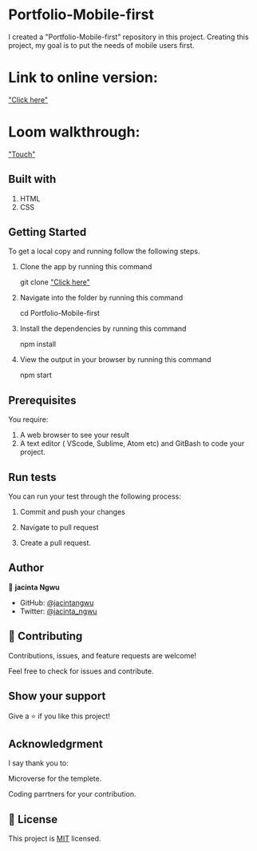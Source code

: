 # Portfolio-Mobile-first
I created a "Portfolio-Mobile-first" repository in this project. Creating this project, my goal is to put the needs of mobile users first.

# Link to online version:
["Click here"](https://jacintangwu.github.io/Portfolio-Mobile-first/)

# Loom walkthrough:
["Touch"](https://www.loom.com/share/fbe1154a6e2e46668bf8b1cd66b699b3)

## Built with
1. HTML
2. CSS

## Getting Started

To get a local copy and running follow the following steps.

1. Clone the app by running this command

    git clone ["Click here"](https://github.com/JacintaNgwu/Portfolio-Mobile-first.git)

2. Navigate into the folder by running this command

    cd Portfolio-Mobile-first

3. Install the dependencies by running this command

    npm install

4. View the output in your browser by running this command

    npm start

## Prerequisites

You require:

1.  A web browser to see your result
2.  A text editor ( VScode, Sublime, Atom etc) and GitBash to code your project.  


## Run tests

You can run your test through the following process:

1. Commit and push your changes

2. Navigate to pull request

3. Create a pull request.


## Author

👤 **jacinta Ngwu**

- GitHub: [@jacintangwu](https://github.com/JacintaNgwu/Hello-World.git)
- Twitter: [@jacinta_ngwu](https://twitter.com/jacinta_ngwu)



## 🤝 Contributing

Contributions, issues, and feature requests are welcome!

Feel free to check for issues and contribute.

## Show your support

Give a ⭐️ if you like this project!

## Acknowledgrment
I say thank you to:

Microverse for the templete.

Coding parrtners for your contribution.


## 📝 License

This project is [MIT](./MIT.md) licensed.




